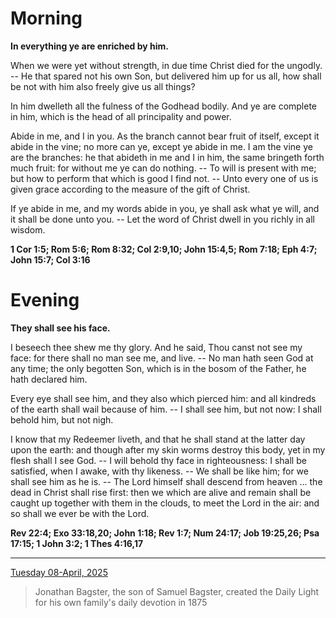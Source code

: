 # Morning

**In everything ye are enriched by him.**
 
When we were yet without strength, in due time Christ died for the ungodly. -- He that spared not his own Son, but delivered him up for us all, how shall be not with him also freely give us all things?
 
In him dwelleth all the fulness of the Godhead bodily. And ye are complete in him, which is the head of all principality and power.
 
Abide in me, and I in you. As the branch cannot bear fruit of itself, except it abide in the vine; no more can ye, except ye abide in me. I am the vine ye are the branches: he that abideth in me and I in him, the same bringeth forth much fruit: for without me ye can do nothing. -- To will is present with me; but how to perform that which is good I find not. -- Unto every one of us is given grace according to the measure of the gift of Christ.
 
If ye abide in me, and my words abide in you, ye shall ask what ye will, and it shall be done unto you. -- Let the word of Christ dwell in you richly in all wisdom.  

**1 Cor 1:5; Rom 5:6; Rom 8:32; Col 2:9,10; John 15:4,5; Rom 7:18; Eph 4:7; John 15:7; Col 3:16**

# Evening

**They shall see his face.**
 
I beseech thee shew me thy glory. And he said, Thou canst not see my face: for there shall no man see me, and live. -- No man hath seen God at any time; the only begotten Son, which is in the bosom of the Father, he hath declared him.
 
Every eye shall see him, and they also which pierced him: and all kindreds of the earth shall wail because of him. -- I shall see him, but not now: I shall behold him, but not nigh.
 
I know that my Redeemer liveth, and that he shall stand at the latter day upon the earth: and though after my skin worms destroy this body, yet in my flesh shall I see God. -- I will behold thy face in righteousness: I shall be satisfied, when I awake, with thy likeness. -- We shall be like him; for we shall see him as he is. -- The Lord himself shall descend from heaven ... the dead in Christ shall rise first: then we which are alive and remain shall be caught up together with them in the clouds, to meet the Lord in the air: and so shall we ever be with the Lord.  

**Rev 22:4; Exo 33:18,20; John 1:18; Rev 1:7; Num 24:17; Job 19:25,26; Psa 17:15; 1 John 3:2; 1 Thes 4:16,17**

---

[Tuesday 08-April, 2025](https://t.me/s/daily_light)

> Jonathan Bagster, the son of Samuel Bagster, created the Daily Light for his own family's daily devotion in 1875

